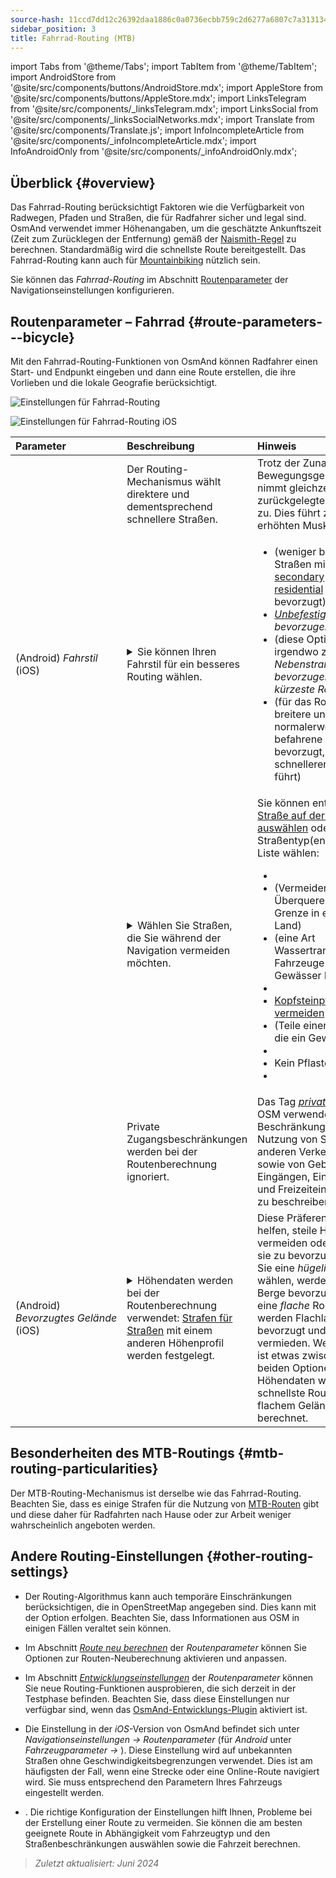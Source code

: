 ```yaml
---
source-hash: 11ccd7dd12c26392daa1886c0a0736ecbb759c2d6277a6807c7a313134cd6080
sidebar_position: 3
title: Fahrrad-Routing (MTB)
---
```

import Tabs from '@theme/Tabs';
import TabItem from '@theme/TabItem';
import AndroidStore from '@site/src/components/buttons/AndroidStore.mdx';
import AppleStore from '@site/src/components/buttons/AppleStore.mdx';
import LinksTelegram from '@site/src/components/_linksTelegram.mdx';
import LinksSocial from '@site/src/components/_linksSocialNetworks.mdx';
import Translate from '@site/src/components/Translate.js';
import InfoIncompleteArticle from '@site/src/components/_infoIncompleteArticle.mdx';
import InfoAndroidOnly from '@site/src/components/_infoAndroidOnly.mdx';



## Überblick {#overview}

Das Fahrrad-Routing berücksichtigt Faktoren wie die Verfügbarkeit von Radwegen, Pfaden und Straßen, die für Radfahrer sicher und legal sind. OsmAnd verwendet immer Höhenangaben, um die geschätzte Ankunftszeit (Zeit zum Zurücklegen der Entfernung) gemäß der [Naismith-Regel](https://en.wikipedia.org/wiki/Naismith%27s_rule#Scarf's_equivalence_between_distance_and_climb) zu berechnen. Standardmäßig wird die schnellste Route bereitgestellt.
Das Fahrrad-Routing kann auch für [Mountainbiking](#mtb-routing-particularities) nützlich sein.

Sie können das *Fahrrad-Routing* im Abschnitt [Routenparameter](../guidance/navigation-settings#route-parameters) der Navigationseinstellungen konfigurieren.


## Routenparameter – Fahrrad {#route-parameters---bicycle}

Mit den Fahrrad-Routing-Funktionen von OsmAnd können Radfahrer einen Start- und Endpunkt eingeben und dann eine Route erstellen, die ihre Vorlieben und die lokale Geografie berücksichtigt.

<Tabs groupId="operating-systems" queryString="current-os">

<TabItem value="android" label="Android">

![Einstellungen für Fahrrad-Routing](@site/static/img/navigation/routing/cycling_routing_andr.png)

</TabItem>

<TabItem value="ios" label="iOS">

![Einstellungen für Fahrrad-Routing iOS](@site/static/img/navigation/routing/cycling_routing_ios.png)

</TabItem>

</Tabs>

| Parameter | Beschreibung | Hinweis |
|:------------|:---------------|:---------------|
|*<Translate android="true" ids="fast_route_mode"/>* | Der Routing-Mechanismus wählt direktere und dementsprechend schnellere Straßen. | Trotz der Zunahme der Bewegungsgeschwindigkeit nimmt gleichzeitig auch die zurückgelegte Entfernung zu. Dies führt zu einem erhöhten Muskelaufwand. |
| *<Translate android="true" ids="routing_attr_driving_style_name"/>* (Android) *Fahrstil* (iOS) | <details><summary> Sie können Ihren Fahrstil für ein besseres Routing wählen. </summary> ![Fahrstil Fahrrad Android](@site/static/img/navigation/routing/style_cycling_andr.png) </details> | <ul><li> *<Translate android="true" ids="routing_attr_driving_style_safety_name"/>* (weniger befahrene Straßen mit den Tags [secondary](https://wiki.openstreetmap.org/wiki/Tag:highway%3Dsecondary) und [residential](https://wiki.openstreetmap.org/wiki/Tag:highway%3Dresidential) werden bevorzugt) </li><li> *[Unbefestigte Straßen](https://wiki.openstreetmap.org/wiki/Key:surface#Unpaved) bevorzugen* </li><li> *<Translate android="true" ids="routing_attr_driving_style_balance_name"/>* (diese Option liegt irgendwo zwischen *Nebenstraßen bevorzugen* und *kürzeste Route*) </li><li> *<Translate android="true" ids="routing_attr_driving_style_speed_name"/>* (für das Routing werden breitere und normalerweise stärker befahrene Straßen bevorzugt, was zu schnelleren Routen führt) </li></ul> |
| *<Translate android="true" ids="impassable_road"/>* | <details><summary> Wählen Sie Straßen, die Sie während der Navigation vermeiden möchten. </summary>![Straßen vermeiden Android](@site/static/img/navigation/routing/avoid_cycling_andr.png) </details> | Sie können entweder eine [Straße auf der Karte auswählen](../../map/map-context-menu/#avoid-road) oder Straßentyp(en) aus der Liste wählen: <ul><li>[<Translate android="true" ids="routing_attr_avoid_unpaved_name"/>](https://wiki.openstreetmap.org/wiki/Key:surface)</li><li>[<Translate android="true" ids="routing_attr_avoid_borders_name"/>](https://wiki.openstreetmap.org/wiki/Tag:barrier%3Dborder_control) (Vermeiden Sie das Überqueren einer Grenze in ein anderes Land)</li><li>[<Translate android="true" ids="routing_attr_avoid_ferries_name"/>](https://wiki.openstreetmap.org/wiki/Ferries) (eine Art Wassertransport, der Fahrzeuge über Gewässer befördert)</li><li>[<Translate android="true" ids="routing_attr_avoid_stairs_name"/>](https://wiki.openstreetmap.org/wiki/Tag:highway%3Dsteps)</li><li>[Kopfsteinpflaster vermeiden](https://wiki.openstreetmap.org/wiki/Tag:surface%3Dcobblestone)</li><li> [<Translate android="true" ids="routing_attr_avoid_fords_name"/>](https://wiki.openstreetmap.org/wiki/Tag:ford%3Dyes) (Teile einer Straße, über die ein Gewässer fließt) </li><li> [<Translate android="true" ids="routing_attr_avoid_tunnels_name"/>](https://wiki.openstreetmap.org/wiki/Key:tunnel) </li><li> Kein Pflasterstein</li><li> [<Translate android="true" ids="routing_attr_avoid_footways_name"/>](https://wiki.openstreetmap.org/wiki/Tag:highway%3Dfootway) </li></ul>|
| *<Translate android="true" ids="routing_attr_allow_private_name"/>* | Private Zugangsbeschränkungen werden bei der Routenberechnung ignoriert. | Das Tag *[private](https://wiki.openstreetmap.org/wiki/Key:access)* wird in OSM verwendet, um Beschränkungen der Nutzung von Straßen und anderen Verkehrswegen sowie von Gebäuden, Eingängen, Einrichtungen und Freizeiteinrichtungen zu beschreiben. |
|*<Translate android="true" ids="routing_attr_height_obstacles_name"/>* (Android) *Bevorzugtes&nbsp;Gelände* (iOS) | <details><summary> Höhendaten werden bei der Routenberechnung verwendet: [Strafen für Straßen](../../../technical/osmand-file-formats/osmand-routing-xml.md#penalties-of-elevation-data) mit einem anderen Höhenprofil werden festgelegt. </summary> ![Höhendaten verwenden Android](@site/static/img/navigation/routing/pedestrian_elevation_andr.png) </details> | Diese Präferenz kann helfen, steile Hügel zu vermeiden oder umgekehrt, sie zu bevorzugen. Wenn Sie eine *hügelige* Route wählen, werden Hügel und Berge bevorzugt. Wenn Sie eine *flache* Route wählen, werden Flachland bevorzugt und Hügel vermieden. Weniger hügelig ist etwas zwischen diesen beiden Optionen. Ohne Höhendaten wird die schnellste Route wie auf flachem Gelände berechnet. |


## Besonderheiten des MTB-Routings {#mtb-routing-particularities}

Der MTB-Routing-Mechanismus ist derselbe wie das Fahrrad-Routing. Beachten Sie, dass es einige Strafen für die Nutzung von [MTB-Routen](../../map/vector-maps.md#routes) gibt und diese daher für Radfahrten nach Hause oder zur Arbeit weniger wahrscheinlich angeboten werden.


## Andere Routing-Einstellungen {#other-routing-settings}

- Der Routing-Algorithmus kann auch temporäre Einschränkungen berücksichtigen, die in OpenStreetMap angegeben sind. Dies kann mit der Option *[<Translate android="true" ids="temporary_conditional_routing"/>](../routing/osmand-routing.md#consider-temporary-limitations)* erfolgen. Beachten Sie, dass Informationen aus OSM in einigen Fällen veraltet sein können.

- Im Abschnitt [*Route neu berechnen*](../../navigation/guidance/navigation-settings.md#recalculate-route) der *Routenparameter* können Sie Optionen zur Routen-Neuberechnung aktivieren und anpassen.

- Im Abschnitt [*Entwicklungseinstellungen*](../guidance/navigation-settings.md#development-settings) der *Routenparameter* können Sie neue Routing-Funktionen ausprobieren, die sich derzeit in der Testphase befinden. Beachten Sie, dass diese Einstellungen nur verfügbar sind, wenn das [OsmAnd-Entwicklungs-Plugin](../../plugins/development.md) aktiviert ist.

- Die Einstellung *[<Translate ios="true" ids="road_speeds"/>](../guidance/navigation-settings.md#road-speeds)* in der *iOS*-Version von OsmAnd befindet sich unter *Navigationseinstellungen → Routenparameter* (für *Android* unter *Fahrzeugparameter → [<Translate android="true" ids="default_speed_setting_title"/>](../guidance/navigation-settings.md#default-speed--road-speeds)*). Diese Einstellung wird auf unbekannten Straßen ohne Geschwindigkeitsbegrenzungen verwendet. Dies ist am häufigsten der Fall, wenn eine Strecke oder eine Online-Route navigiert wird. Sie muss entsprechend den Parametern Ihres Fahrzeugs eingestellt werden.

- *[<Translate ios="true" ids="vehicle_parameters"/>](../guidance/navigation-settings.md#vehicle-parameters)*. Die richtige Konfiguration der Einstellungen hilft Ihnen, Probleme bei der Erstellung einer Route zu vermeiden. Sie können die am besten geeignete Route in Abhängigkeit vom Fahrzeugtyp und den Straßenbeschränkungen auswählen sowie die Fahrzeit berechnen.

> *Zuletzt aktualisiert: Juni 2024*